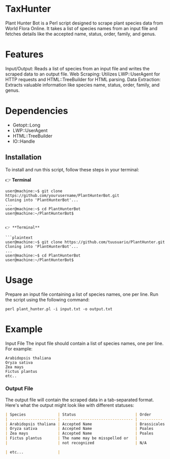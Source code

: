 # TaxHunter
Plant Hunter Bot is a Perl script designed to scrape plant species data from World Flora Online. It takes a list of species names from an input file and fetches details like the accepted name, status, order, family, and genus. 

# Features

Input/Output: Reads a list of species from an input file and writes the scraped data to an output file.
Web Scraping: Utilizes LWP::UserAgent for HTTP requests and HTML::TreeBuilder for HTML parsing.
Data Extraction: Extracts valuable information like species name, status, order, family, and genus.

# Dependencies

* Getopt::Long
* LWP::UserAgent
* HTML::TreeBuilder
* IO::Handle

## Installation

To install and run this script, follow these steps in your terminal:

👉 **Terminal**

```plaintext
user@machine:~$ git clone https://github.com/yourusername/PlantHunterBot.git
Cloning into 'PlantHunterBot'...
...
user@machine:~$ cd PlantHunterBot
user@machine:~/PlantHunterBot$


👉 **Terminal**

```plaintext
user@machine:~$ git clone https://github.com/tuusuario/PlantHunter.git
Cloning into 'PlantHunterBot'...
...
user@machine:~$ cd PlantHunterBot
user@machine:~/PlantHunterBot$
```

# Usage

Prepare an input file containing a list of species names, one per line.
Run the script using the following command:

```perl plant_hunter.pl -i input.txt -o output.txt```

# Example

Input File
The input file should contain a list of species names, one per line. For example:

```plaintext
Arabidopsis thaliana
Oryza sativa
Zea mays
Fictus plantus
etc..
```

### Output File

The output file will contain the scraped data in a tab-separated format. Here's what the output might look like with different statuses:

```markdown
| Species              | Status                          | Order      | Family       | Genus       |
| -------------------- | ------------------------------- | ---------- | ------------ | ----------- |
| Arabidopsis thaliana | Accepted Name                   | Brassicales| Brassicaceae | Arabidopsis |
| Oryza sativa         | Accepted Name                   | Poales     | Poaceae      | Oryza       |
| Zea mays             | Accepted Name                   | Poales     | Poaceae      | Zea         |
| Fictus plantus       | The name may be misspelled or   |
|                      | not recognized                  | N/A        | N/A          | N/A         |

| etc...               |





